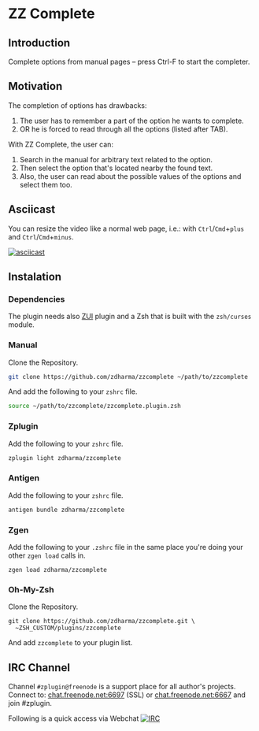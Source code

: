 # ZZ Complete

## Introduction

Complete options from manual pages – press Ctrl-F to start the completer.

## Motivation

The completion of options has drawbacks:

1. The user has to remember a part of the option he wants to complete.
2. OR he is forced to read through all the options (listed after TAB).

With ZZ Complete, the user can:

1. Search in the manual for arbitrary text related to the option.
2. Then select the option that's located nearby the found text.
3. Also, the user can read about the possible values of the options and select them too.

## Asciicast

You can resize the video like a normal web page, i.e.: with `Ctrl`/`Cmd`+`plus`
and `Ctrl`/`Cmd`+`minus`.

[![asciicast](https://asciinema.org/a/293329.svg)](https://asciinema.org/a/293329)

## Instalation

### Dependencies

The plugin needs also [ZUI](https://github.com/zdharma/ZUI) plugin and a Zsh
that is built with the `zsh/curses` module.

### Manual

Clone the Repository.

```zsh
git clone https://github.com/zdharma/zzcomplete ~/path/to/zzcomplete
```

And add the following to your `zshrc` file.
```zsh
source ~/path/to/zzcomplete/zzcomplete.plugin.zsh
```

### Zplugin

Add the following to your `zshrc` file.

```zsh
zplugin light zdharma/zzcomplete
```

### Antigen

Add the following to your `zshrc` file.

```zsh
antigen bundle zdharma/zzcomplete
```

### Zgen

Add the following to your `.zshrc` file in the same place you're doing
your other `zgen load` calls in.

```
zgen load zdharma/zzcomplete
```

### Oh-My-Zsh

Clone the Repository.

```
git clone https://github.com/zdharma/zzcomplete.git \
  ~ZSH_CUSTOM/plugins/zzcomplete
```

And add `zzcomplete` to your plugin list.

## IRC Channel

Channel `#zplugin@freenode` is a support place for all author's projects. Connect to:
[chat.freenode.net:6697](ircs://chat.freenode.net:6697/%23zplugin) (SSL) or [chat.freenode.net:6667](irc://chat.freenode.net:6667/%23zplugin)
 and join #zplugin.

Following is a quick access via Webchat [![IRC](https://kiwiirc.com/buttons/chat.freenode.net/zplugin.png)](https://kiwiirc.com/client/chat.freenode.net:+6697/#zplugin)

